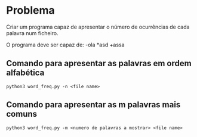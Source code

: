 # Problema
Criar um programa capaz de apresentar o número de ocurrências de cada palavra num ficheiro.

O programa deve ser capaz de:
-ola
*asd
+assa

## Comando para apresentar as palavras em ordem alfabética

    python3 word_freq.py -n <file name>

## Comando para apresentar as m palavras mais comuns

    python3 word_freq.py -m <numero de palavras a mostrar> <file name>
